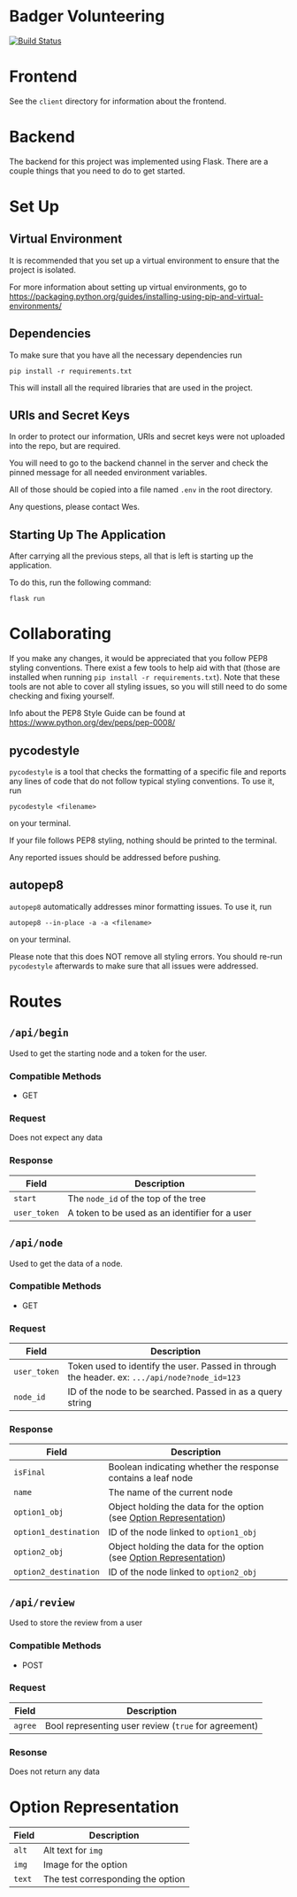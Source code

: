 # Badger Volunteering

[![Build Status](https://app.travis-ci.com/WeslyOrtega/BadgerVolunteering.svg?token=jy8NgKVmisMbF6FWhk5a&branch=main)](https://app.travis-ci.com/WeslyOrtega/BadgerVolunteering)

# Frontend

See the `client` directory for information about the frontend.

# Backend

The backend for this project was implemented using Flask.
There are a couple things that you need to do to get started.

# Set Up

## Virtual Environment

It is recommended that you set up a virtual environment to ensure that the project is isolated.

For more information about setting up virtual environments, go to https://packaging.python.org/guides/installing-using-pip-and-virtual-environments/

## Dependencies

To make sure that you have all the necessary dependencies run

```
pip install -r requirements.txt
```

This will install all the required libraries that are used in the project.

## URIs and Secret Keys

In order to protect our information, URIs and secret keys were not uploaded into the repo, but are required.

You will need to go to the backend channel in the server and check the pinned message for all needed environment variables.

All of those should be copied into a file named `.env` in the root directory.

Any questions, please contact Wes.

## Starting Up The Application

After carrying all the previous steps, all that is left is starting up the application.

To do this, run the following command:

```
flask run
```

# Collaborating

If you make any changes, it would be appreciated that you follow PEP8 styling conventions. There exist a few tools to help aid with that (those are installed when running `pip install -r requirements.txt`). Note that these tools are not able to cover all styling issues, so you will still need to do some checking and fixing yourself.

Info about the PEP8 Style Guide can be found at https://www.python.org/dev/peps/pep-0008/

## pycodestyle

`pycodestyle` is a tool that checks the formatting of a specific file and reports any lines of code that do not follow typical styling conventions. To use it, run

```
pycodestyle <filename>
```

on your terminal.

If your file follows PEP8 styling, nothing should be printed to the terminal.

Any reported issues should be addressed before pushing.

## autopep8

`autopep8` automatically addresses minor formatting issues. To use it, run

```
autopep8 --in-place -a -a <filename>
```

on your terminal.

Please note that this does NOT remove all styling errors. You should re-run `pycodestyle` afterwards to make sure that all issues were addressed.

# Routes

## `/api/begin`

Used to get the starting node and a token for the user.

### Compatible Methods

- GET

### Request

Does not expect any data

### Response

| Field        | Description                                    |
| ------------ | ---------------------------------------------- |
| `start`      | The `node_id` of the top of the tree           |
| `user_token` | A token to be used as an identifier for a user |

## `/api/node`

Used to get the data of a node.

### Compatible Methods

- GET

### Request

| Field        | Description                                                                                   |
| ------------ | --------------------------------------------------------------------------------------------- |
| `user_token` | Token used to identify the user. Passed in through the header. ex: `.../api/node?node_id=123` |
| `node_id`    | ID of the node to be searched. Passed in as a query string                                    |

### Response

| Field                 | Description                                                                                  |
| --------------------- | -------------------------------------------------------------------------------------------- |
| `isFinal`             | Boolean indicating whether the response contains a leaf node                                 |
| `name`                | The name of the current node                                                                 |
| `option1_obj`         | Object holding the data for the option (see [Option Representation](#option-representation)) |
| `option1_destination` | ID of the node linked to `option1_obj`                                                       |
| `option2_obj`         | Object holding the data for the option (see [Option Representation](#option-representation)) |
| `option2_destination` | ID of the node linked to `option2_obj`                                                       |

## `/api/review`

Used to store the review from a user

### Compatible Methods

- POST

### Request

| Field   | Description                                          |
| ------- | ---------------------------------------------------- |
| `agree` | Bool representing user review (`true` for agreement) |

### Resonse

Does not return any data

# Option Representation

| Field  | Description                       |
| ------ | --------------------------------- |
| `alt`  | Alt text for `img`                |
| `img`  | Image for the option              |
| `text` | The test corresponding the option |
